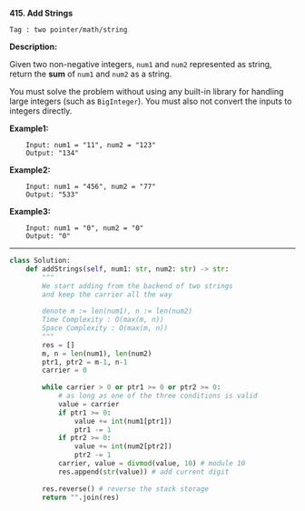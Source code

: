 **415. Add Strings**

```Tag : two pointer/math/string```

**Description:**

Given two non-negative integers, ```num1``` and ```num2``` represented as string, return the **sum** of ```num1``` and ```num2``` as a string.

You must solve the problem without using any built-in library for handling large integers (such as ```BigInteger```). You must also not convert the inputs to integers directly.

**Example1:**

		Input: num1 = "11", num2 = "123"
		Output: "134"

**Example2:**

		Input: num1 = "456", num2 = "77"
		Output: "533"

**Example3:**

		Input: num1 = "0", num2 = "0"
		Output: "0"

-----------

```python
class Solution:
    def addStrings(self, num1: str, num2: str) -> str:
        """
        We start adding from the backend of two strings
        and keep the carrier all the way
        
        denote m := len(num1), n := len(num2)
        Time Complexity : O(max(m, n))
        Space Complexity : O(max(m, n))
        """
        res = []
        m, n = len(num1), len(num2)
        ptr1, ptr2 = m-1, n-1
        carrier = 0
        
        while carrier > 0 or ptr1 >= 0 or ptr2 >= 0:
            # as long as one of the three conditions is valid
            value = carrier
            if ptr1 >= 0:
                value += int(num1[ptr1])
                ptr1 -= 1
            if ptr2 >= 0:
                value += int(num2[ptr2])
                ptr2 -= 1
            carrier, value = divmod(value, 10) # module 10
            res.append(str(value)) # add current digit
        
        res.reverse() # reverse the stack storage
        return "".join(res)
```